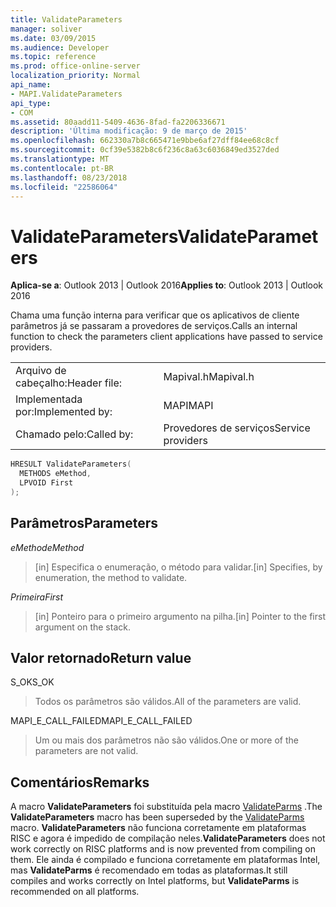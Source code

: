 ```yaml
---
title: ValidateParameters
manager: soliver
ms.date: 03/09/2015
ms.audience: Developer
ms.topic: reference
ms.prod: office-online-server
localization_priority: Normal
api_name:
- MAPI.ValidateParameters
api_type:
- COM
ms.assetid: 80aadd11-5409-4636-8fad-fa2206336671
description: 'Última modificação: 9 de março de 2015'
ms.openlocfilehash: 662330a7b8c665471e9bbe6af27dff84ee68c8cf
ms.sourcegitcommit: 0cf39e5382b8c6f236c8a63c6036849ed3527ded
ms.translationtype: MT
ms.contentlocale: pt-BR
ms.lasthandoff: 08/23/2018
ms.locfileid: "22586064"
---
```

# <a name="validateparameters"></a><span data-ttu-id="3ae20-103">ValidateParameters</span><span class="sxs-lookup"><span data-stu-id="3ae20-103">ValidateParameters</span></span>

  
  
<span data-ttu-id="3ae20-104">**Aplica-se a**: Outlook 2013 | Outlook 2016</span><span class="sxs-lookup"><span data-stu-id="3ae20-104">**Applies to**: Outlook 2013 | Outlook 2016</span></span> 
  
<span data-ttu-id="3ae20-105">Chama uma função interna para verificar que os aplicativos de cliente parâmetros já se passaram a provedores de serviços.</span><span class="sxs-lookup"><span data-stu-id="3ae20-105">Calls an internal function to check the parameters client applications have passed to service providers.</span></span> 
  
|||
|:-----|:-----|
|<span data-ttu-id="3ae20-106">Arquivo de cabeçalho:</span><span class="sxs-lookup"><span data-stu-id="3ae20-106">Header file:</span></span>  <br/> |<span data-ttu-id="3ae20-107">Mapival.h</span><span class="sxs-lookup"><span data-stu-id="3ae20-107">Mapival.h</span></span>  <br/> |
|<span data-ttu-id="3ae20-108">Implementada por:</span><span class="sxs-lookup"><span data-stu-id="3ae20-108">Implemented by:</span></span>  <br/> |<span data-ttu-id="3ae20-109">MAPI</span><span class="sxs-lookup"><span data-stu-id="3ae20-109">MAPI</span></span>  <br/> |
|<span data-ttu-id="3ae20-110">Chamado pelo:</span><span class="sxs-lookup"><span data-stu-id="3ae20-110">Called by:</span></span>  <br/> |<span data-ttu-id="3ae20-111">Provedores de serviços</span><span class="sxs-lookup"><span data-stu-id="3ae20-111">Service providers</span></span>  <br/> |
   
```cpp
HRESULT ValidateParameters(
  METHODS eMethod,
  LPVOID First
);
```

## <a name="parameters"></a><span data-ttu-id="3ae20-112">Parâmetros</span><span class="sxs-lookup"><span data-stu-id="3ae20-112">Parameters</span></span>

 <span data-ttu-id="3ae20-113">_eMethod_</span><span class="sxs-lookup"><span data-stu-id="3ae20-113">_eMethod_</span></span>
  
> <span data-ttu-id="3ae20-114">[in] Especifica o enumeração, o método para validar.</span><span class="sxs-lookup"><span data-stu-id="3ae20-114">[in] Specifies, by enumeration, the method to validate.</span></span> 
    
 <span data-ttu-id="3ae20-115">_Primeira_</span><span class="sxs-lookup"><span data-stu-id="3ae20-115">_First_</span></span>
  
> <span data-ttu-id="3ae20-116">[in] Ponteiro para o primeiro argumento na pilha.</span><span class="sxs-lookup"><span data-stu-id="3ae20-116">[in] Pointer to the first argument on the stack.</span></span>
    
## <a name="return-value"></a><span data-ttu-id="3ae20-117">Valor retornado</span><span class="sxs-lookup"><span data-stu-id="3ae20-117">Return value</span></span>

<span data-ttu-id="3ae20-118">S_OK</span><span class="sxs-lookup"><span data-stu-id="3ae20-118">S_OK</span></span> 
  
> <span data-ttu-id="3ae20-119">Todos os parâmetros são válidos.</span><span class="sxs-lookup"><span data-stu-id="3ae20-119">All of the parameters are valid.</span></span> 
    
<span data-ttu-id="3ae20-120">MAPI_E_CALL_FAILED</span><span class="sxs-lookup"><span data-stu-id="3ae20-120">MAPI_E_CALL_FAILED</span></span> 
  
> <span data-ttu-id="3ae20-121">Um ou mais dos parâmetros não são válidos.</span><span class="sxs-lookup"><span data-stu-id="3ae20-121">One or more of the parameters are not valid.</span></span>
    
## <a name="remarks"></a><span data-ttu-id="3ae20-122">Comentários</span><span class="sxs-lookup"><span data-stu-id="3ae20-122">Remarks</span></span>

<span data-ttu-id="3ae20-123">A macro **ValidateParameters** foi substituída pela macro [ValidateParms](validateparms.md) .</span><span class="sxs-lookup"><span data-stu-id="3ae20-123">The **ValidateParameters** macro has been superseded by the [ValidateParms](validateparms.md) macro.</span></span> <span data-ttu-id="3ae20-124">**ValidateParameters** não funciona corretamente em plataformas RISC e agora é impedido de compilação neles.</span><span class="sxs-lookup"><span data-stu-id="3ae20-124">**ValidateParameters** does not work correctly on RISC platforms and is now prevented from compiling on them.</span></span> <span data-ttu-id="3ae20-125">Ele ainda é compilado e funciona corretamente em plataformas Intel, mas **ValidateParms** é recomendado em todas as plataformas.</span><span class="sxs-lookup"><span data-stu-id="3ae20-125">It still compiles and works correctly on Intel platforms, but **ValidateParms** is recommended on all platforms.</span></span> 
  

